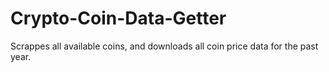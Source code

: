 # Crypto-Coin-Data-Getter
Scrappes all available coins, and downloads all coin price data for the past year. 
